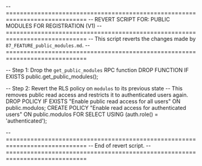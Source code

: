 -- =============================================================================
-- REVERT SCRIPT FOR: PUBLIC MODULES FOR REGISTRATION (V1)
-- =============================================================================
-- This script reverts the changes made by `87_FEATURE_public_modules.md`.
-- =============================================================================

-- Step 1: Drop the `get_public_modules` RPC function
DROP FUNCTION IF EXISTS public.get_public_modules();

-- Step 2: Revert the RLS policy on `modulos` to its previous state
-- This removes public read access and restricts it to authenticated users again.
DROP POLICY IF EXISTS "Enable public read access for all users" ON public.modulos;
CREATE POLICY "Enable read access for authenticated users" ON public.modulos FOR SELECT USING (auth.role() = 'authenticated');


-- =============================================================================
-- End of revert script.
-- =============================================================================